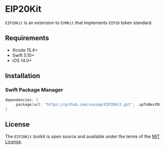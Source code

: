 # EIP20Kit

`EIP20Kit` is an extension to `EVMKit` that implements `EIP20` token standard. 

## Requirements

* Xcode 15.4+
* Swift 5.10+
* iOS 14.0+

## Installation

### Swift Package Manager

```swift
dependencies: [
    .package(url: "https://github.com/sunimp/EIP20Kit.git", .upToNextMajor(from: "1.0.0"))
]
```

## License

The `EIP20Kit` toolkit is open source and available under the terms of the [MIT License](https://github.com/sunimp/EIP20Kit/blob/main/LICENSE).

